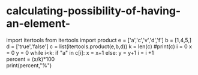 # calculating-possibility-of-having-an-element-
import itertools 
from itertools import product
e = ['a','c','v','d','f']
b = [1,4,5,]
d = ['true','false']
c = list(itertools.product(e,b,d))
k = len(c)
#print(c)
i = 0
x = 0
y = 0
while i<k:
    if "a" in c[i]:
        x = x+1
    else:
        y = y+1
    i = i +1   
percent = (x/k)*100   
print(percent,"%")
